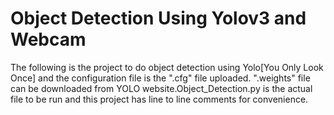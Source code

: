 # Object Detection Using Yolov3 and Webcam

The following is the project to do object detection using Yolo[You Only Look Once] and the configuration file is the ".cfg" file uploaded. ".weights" file can be downloaded from YOLO website.Object_Detection.py is the actual file to be run and this project has line to line comments for convenience.
